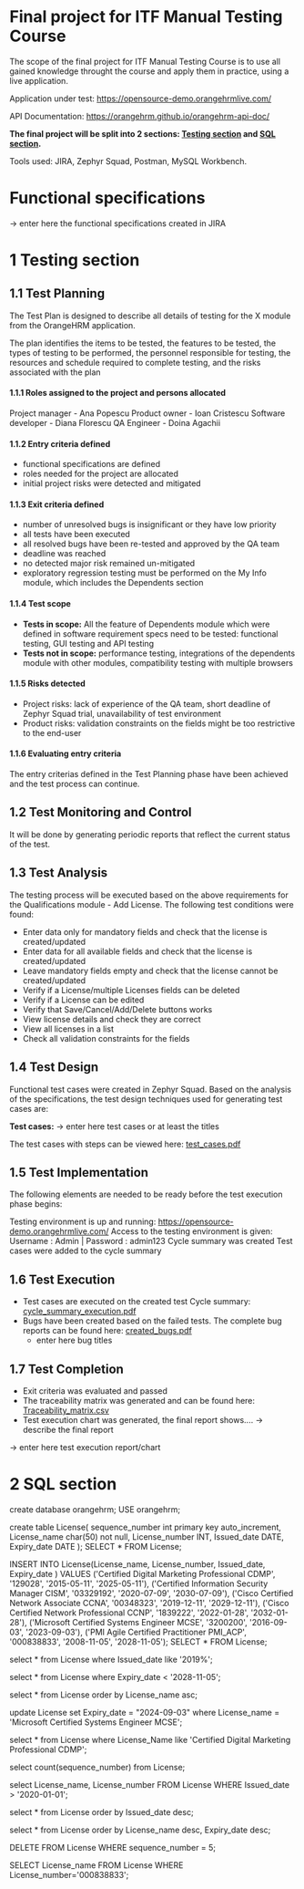 # Final project for ITF Manual Testing Course

The scope of the final project for ITF Manual Testing Course is to use all gained knowledge throught the course and apply them in practice, using a live application. 

Application under test:  https://opensource-demo.orangehrmlive.com/

API Documentation: https://orangehrm.github.io/orangehrm-api-doc/ 

**The final project will be split into 2 sections: [Testing section](https://github.com/julai215/itf_final_project_example_and_portofolio/blob/main/Final%20Project/README.md#1-testing-section) and [SQL section](https://github.com/julai215/itf_final_project_example_and_portofolio/blob/main/Final%20Project/README.md#2-sql-section).**

Tools used: JIRA, Zephyr Squad, Postman, MySQL Workbench.
# Functional specifications

-> enter here the functional specifications created in JIRA


# 1 Testing section

## 1.1 Test Planning

The Test Plan is designed to describe all details of testing for the X module from the OrangeHRM application. 

The plan identifies the items to be tested, the features to be tested, the types of testing to be performed, the personnel responsible for testing, the resources and schedule required to complete testing, and the risks associated with the plan

#### 1.1.1 Roles assigned to the project and persons allocated
Project manager - Ana Popescu
Product owner - Ioan Cristescu
Software developer - Diana Florescu
QA Engineer - Doina Agachii


#### 1.1.2 Entry criteria defined
* functional specifications are defined
* roles needed for the project are allocated
* initial project risks were detected and mitigated

#### 1.1.3 Exit criteria defined
* number of unresolved bugs is insignificant or they have low priority
* all tests have been executed
* all resolved bugs have been re-tested and approved by the QA team
* deadline was reached
* no detected major risk remained un-mitigated
* exploratory regression testing must be performed on the My Info module, which includes the Dependents section

#### 1.1.4 Test scope

* __Tests in scope:__ All the feature of Dependents module which were defined in software requirement specs need to be tested: functional testing, GUI testing and API testing
* __Tests not in scope:__ performance testing, integrations of the dependents module with other modules, compatibility testing with multiple browsers
#### 1.1.5 Risks detected

* Project risks: lack of experience of the QA team, short deadline of Zephyr Squad trial, unavailability of test environment
* Product risks: validation constraints on the fields might be too restrictive to the end-user

#### 1.1.6 Evaluating entry criteria

The entry criterias defined in the Test Planning phase have been achieved and the test process can continue. 

## 1.2 Test Monitoring and Control

It will be done by generating periodic reports that reflect the current status of the test.


## 1.3 Test Analysis

The testing process will be executed based on the above requirements for the Qualifications module - Add License. The following test conditions were found:
 * Enter data only for mandatory fields and check that the license is created/updated
 * Enter data for all available fields and check that the license is created/updated
 * Leave mandatory fields empty and check that the license cannot be created/updated
 * Verify if a License/multiple Licenses fields can be deleted
 * Verify if a License can be edited
 * Verify that Save/Cancel/Add/Delete buttons works
 * View license details and check they are correct
 * View all licenses in a list
 * Check all validation constraints for the fields
 


## 1.4 Test Design

Functional test cases were created in Zephyr Squad. Based on the analysis of the specifications, the test design techniques used for generating test cases 
are:

**Test cases:**
-> enter here test cases or at least the titles


The test cases with steps can be viewed here: [test_cases.pdf]()

## 1.5 Test Implementation

The following elements are needed to be ready before the test execution phase begins:

Testing environment is up and running: https://opensource-demo.orangehrmlive.com/
Access to the testing environment is given: Username : Admin | Password : admin123
Cycle summary was created
Test cases were added to the cycle summary


## 1.6 Test Execution

* Test cases are executed on the created test Cycle summary: [cycle_summary_execution.pdf]()
* Bugs have been created based on the failed tests. The complete bug reports can be found here: [created_bugs.pdf]()
    *  enter here bug titles


## 1.7 Test Completion

* Exit criteria was evaluated and passed
* The traceability matrix was generated and can be found here: [Traceability_matrix.csv]()
* Test execution chart was generated, the final report shows.... -> describe the final report

-> enter here test execution report/chart

# 2 SQL section

create database orangehrm;
USE orangehrm;

create table License(
	sequence_number int primary key auto_increment,
    License_name char(50) not null,
    License_number INT,
    Issued_date  DATE,
    Expiry_date DATE
    );
SELECT * FROM License;
    
INSERT INTO License(License_name, License_number, Issued_date, Expiry_date ) VALUES 
('Certified Digital Marketing Professional CDMP', '129028', '2015-05-11', '2025-05-11'),
('Certified Information Security Manager CISM', '03329192', '2020-07-09', '2030-07-09'),
('Cisco Certified Network Associate CCNA', '00348323', '2019-12-11', '2029-12-11'),
('Cisco Certified Network Professional CCNP', '1839222', '2022-01-28', '2032-01-28'),
('Microsoft Certified Systems Engineer MCSE', '3200200', '2016-09-03', '2023-09-03'),
('PMI Agile Certified Practitioner PMI_ACP', '000838833', '2008-11-05', '2028-11-05');
  SELECT * FROM License;
 
select * from License where Issued_date like '2019%';

select * from License where Expiry_date < '2028-11-05';
      
select * from License order by License_name asc;
   
update License set Expiry_date = "2024-09-03" where License_name = 'Microsoft Certified Systems Engineer MCSE';
   
select * from License where License_Name like 'Certified Digital Marketing Professional CDMP';
   
select count(sequence_number) from License;
   
select License_name, License_number FROM License WHERE Issued_date > '2020-01-01';
   
select * from License order by Issued_date desc;

 select * from License order by License_name desc, Expiry_date desc;
 
 DELETE FROM License WHERE sequence_number = 5;
 
 SELECT License_name FROM License WHERE License_number='000838833';
